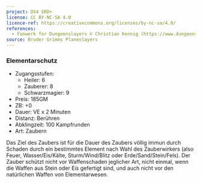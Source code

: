 ```yaml
---
project: DS4 SRD+
license: CC BY-NC-SA 4.0
licence-ref: https://creativecommons.org/licenses/by-nc-sa/4.0/
references: 
  - Fanwerk for Dungeonslayers © Christian Kennig (https://www.dungeonslayers.net/)
source: Bruder Grimms Planeslayers
---
```


### Elementarschutz

- Zugangsstufen:
  - Heiler: 6
  - Zauberer: 8
  - Schwarzmagier: 9
- Preis: 185GM
- ZB: +0
- Dauer: VE x 2 Minuten
- Distanz: Berühren
- Abklingzeit: 100 Kampfrunden
- Art: Zaubern

Das Ziel des Zaubers ist für die Dauer des Zaubers völlig immun durch Schaden durch ein bestimmtes Element nach Wahl des Zauberwirkers (also Feuer, Wasser/Eis/Kälte, Sturm/Wind/Blitz oder Erde/Sand/Stein/Fels). Der Zauber schützt nicht vor Waffenschaden jeglicher Art, nicht einmal, wenn die Waffen aus Stein oder Eis gefertigt sind, und auch nicht vor den natürlichen Waffen von Elementarwesen.

